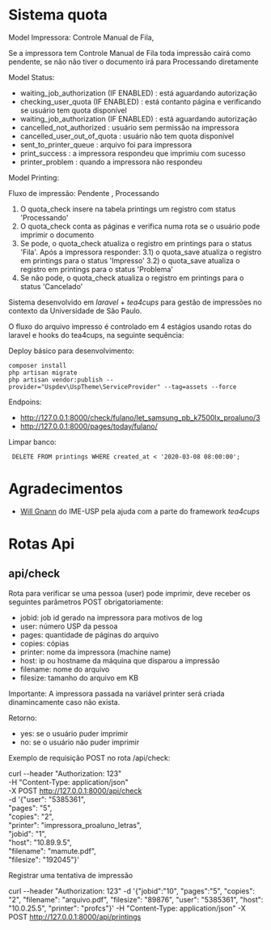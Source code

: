 Sistema quota
=============

Model Impressora: Controle Manual de Fila, 

Se a impressora tem Controle Manual de Fila toda impressão cairá como pendente,
se não não tiver o documento irá para Processando diretamente

Model Status: 

- waiting_job_authorization (IF ENABLED)  : está aguardando autorização
- checking_user_quota (IF ENABLED) 	   : está contanto página e verificando se usuário tem quota disponível
- waiting_job_authorization (IF ENABLED)  : está aguardando autorização
- cancelled_not_authorized             : usuário sem permissão na impressora
- cancelled_user_out_of_quota  		   : usuário não tem quota disponível
- sent_to_printer_queue        		   : arquivo foi para impressora
- print_success               		   : a impressora respondeu que imprimiu com sucesso
- printer_problem             		   : quando a impressora não respondeu

Model Printing:

Fluxo de impressão: Pendente , Processando

1) O quota_check insere na tabela printings um registro com status 'Processando'
2) O quota_check conta as páginas e verifica numa rota se o usuário pode imprimir o documento
3) Se pode, o quota_check atualiza o registro em printings para o status 'Fila'.
Após a impressora responder:
 3.1) o quota_save atualiza o registro em printings para o status 'Impresso'
 3.2) o quota_save atualiza o registro em printings para o status 'Problema'
4) Se não pode, o quota_check atualiza o registro em printings para o status 'Cancelado'


Sistema desenvolvido em *laravel* + *tea4cups* para gestão de impressões no contexto 
da Universidade de São Paulo.

O fluxo do arquivo impresso é controlado em 4 estágios usando rotas do laravel e
hooks do tea4cups, na seguinte sequência:

Deploy básico para desenvolvimento:

    composer install
    php artisan migrate
    php artisan vendor:publish --provider="Uspdev\UspTheme\ServiceProvider" --tag=assets --force

Endpoins:

 - http://127.0.0.1:8000/check/fulano/let_samsung_pb_k7500lx_proaluno/3
 - http://127.0.0.1:8000/pages/today/fulano/
 
 Limpar banco:
 
     DELETE FROM printings WHERE created_at < '2020-03-08 08:00:00';

# Agradecimentos

 - [Will Gnann](https://github.com/wgnann) do IME-USP pela ajuda com a parte do framework *tea4cups*

# Rotas Api

## api/check

Rota para verificar se uma pessoa (user) pode imprimir, deve receber os seguintes parâmetros POST obrigatoriamente:

- jobid: job id gerado na impressora para motivos de log
- user: número USP da pessoa
- pages: quantidade de páginas do arquivo
- copies: cópias
- printer: nome da impressora (machine name)
- host: ip ou hostname da máquina que disparou a impressão
- filename: nome do arquivo
- filesize: tamanho do arquivo em KB

Importante: A impressora passada na variável printer será criada dinamincamente caso não exista.

Retorno:

- yes: se o usuário puder imprimir
- no: se o usuário não puder imprimir

Exemplo de requisição POST no rota /api/check:

   curl --header "Authorization: 123"         \
     -H "Content-Type: application/json"      \
     -X POST http://127.0.0.1:8000/api/check  \
     -d '{"user": "5385361",                  
          "pages": "5",                       
          "copies": "2",                      
          "printer": "impressora_proaluno_letras",                
          "jobid": "1",                       
          "host": "10.89.9.5",                
          "filename": "mamute.pdf",           
          "filesize": "192045"}'              


Registrar uma tentativa de impressão

   curl --header "Authorization: 123" -d '{"jobid":"10", "pages":"5", "copies": "2", "filename": "arquivo.pdf", "filesize": "89876", "user": "5385361", "host": "10.0.25.5", "printer": "profcs"}' -H "Content-Type: application/json" -X POST http://127.0.0.1:8000/api/printings
